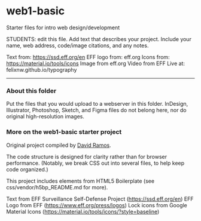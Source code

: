 # web1-basic

Starter files for intro web design/development

STUDENTS: edit this file. Add text that describes your project. Include your name, web address, code/image citations, and any notes.

Text from: https://ssd.eff.org/en
EFF logo from: eff.org
Icons from: https://material.io/tools/icons
Image from eff.org
Video from EFF
Live at: felixnw.github.io/typography



***

### About this folder

Put the files that you would upload to a webserver in this folder. InDesign, Illustrator, Photoshop, Sketch, and Figma files do not belong here, nor do original high-resolution images.

### More on the web1-basic starter project

Original project compiled by [David Ramos](http://imaginaryterrain.com).

The code structure is designed for clarity rather than for browser performance. (Notably, we break CSS out into several files, to help keep code organized.)

This project includes elements from HTML5 Boilerplate (see css/vendor/h5bp_README.md for more).

Text from EFF Surveillance Self-Defense Project (https://ssd.eff.org/en)
EFF Logo from EFF (https://www.eff.org/press/logos)
Lock icons from Google Material Icons (https://material.io/tools/icons/?style=baseline)